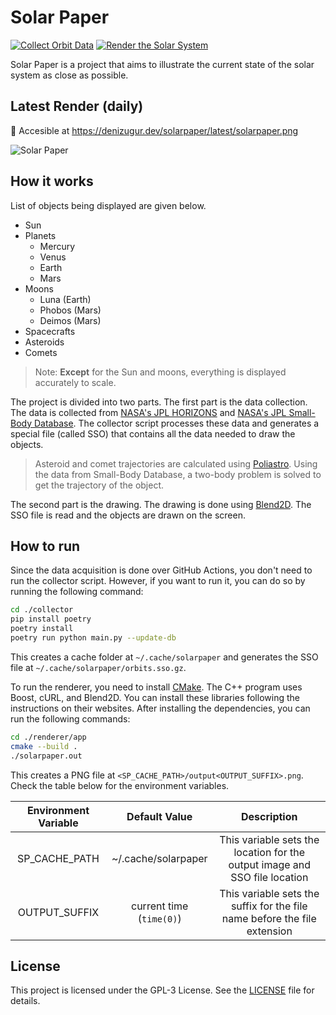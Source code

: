 # Solar Paper

[![Collect Orbit Data](https://github.com/DenizUgur/solarpaper/actions/workflows/collect.yml/badge.svg)](https://github.com/DenizUgur/solarpaper/actions/workflows/collect.yml) [![Render the Solar System](https://github.com/DenizUgur/solarpaper/actions/workflows/render.yml/badge.svg)](https://github.com/DenizUgur/solarpaper/actions/workflows/render.yml)

Solar Paper is a project that aims to illustrate the current state of the solar system as close as possible.

## Latest Render (daily)

:link: Accesible at https://denizugur.dev/solarpaper/latest/solarpaper.png

![Solar Paper](https://denizugur.dev/solarpaper/latest/solarpaper.png)

## How it works

List of objects being displayed are given below.

- Sun
- Planets
  - Mercury
  - Venus
  - Earth
  - Mars
- Moons
  - Luna (Earth)
  - Phobos (Mars)
  - Deimos (Mars)
- Spacecrafts
- Asteroids
- Comets

> Note: **Except** for the Sun and moons, everything is displayed accurately to scale.

The project is divided into two parts. The first part is the data collection. The data is collected from [NASA's JPL HORIZONS](https://ssd.jpl.nasa.gov/?horizons) and [NASA's JPL Small-Body Database](https://ssd.jpl.nasa.gov/sbdb.cgi). The collector script processes these data and generates a special file (called SSO) that contains all the data needed to draw the objects.

> Asteroid and comet trajectories are calculated using [Poliastro](https://docs.poliastro.space/en/stable/). Using the data from Small-Body Database, a two-body problem is solved to get the trajectory of the object.

The second part is the drawing. The drawing is done using [Blend2D](https://blend2d.com/). The SSO file is read and the objects are drawn on the screen.

## How to run

Since the data acquisition is done over GitHub Actions, you don't need to run the collector script. However, if you want to run it, you can do so by running the following command:

```bash
cd ./collector
pip install poetry
poetry install
poetry run python main.py --update-db
```

This creates a cache folder at `~/.cache/solarpaper` and generates the SSO file at `~/.cache/solarpaper/orbits.sso.gz`.

To run the renderer, you need to install [CMake](https://cmake.org/). The C++ program uses Boost, cURL, and Blend2D. You can install these libraries following the instructions on their websites. After installing the dependencies, you can run the following commands:

```bash
cd ./renderer/app
cmake --build .
./solarpaper.out
```

This creates a PNG file at `<SP_CACHE_PATH>/output<OUTPUT_SUFFIX>.png`. Check the table below for the environment variables.

| Environment Variable |      Default Value       |                                Description                                 |
| :------------------: | :----------------------: | :------------------------------------------------------------------------: |
|    SP_CACHE_PATH     |   ~/.cache/solarpaper    | This variable sets the location for the output image and SSO file location |
|    OUTPUT_SUFFIX     | current time (`time(0)`) | This variable sets the suffix for the file name before the file extension  |

## License

This project is licensed under the GPL-3 License. See the [LICENSE](LICENSE) file for details.
